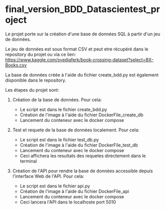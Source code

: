 # final_version_BDD_Datascientest_project

Le projet porte sur la création d'une base de données SQL à partir d'un jeu de données.

Le jeu de données est sous format CSV et peut etre récupéré dans le repository du projet ou via ce lien: https://www.kaggle.com/syedjaferk/book-crossing-dataset?select=BX-Books.csv

La base de données créée à l'aide du fichier create_bdd.py est également disponible dans le repository.

Les étapes du projet sont:
1) Création de la base de données. Pour cela:
    - Le script est dans le fichier create_bdd.py
    - Création de l'image à l'aide du fichier DockerFile_create_db
    - Lancement du conteneur avec le docker compose

2) Test et requete de la base de données localement. Pour cela:
    - Le script est dans le fichier test_db.py
    - Création de l'image à l'aide du fichier DockerFile_test_db
    - Lancement du conteneur avec le docker compose
    - Ceci affichera les resultats des requetes directement dans le terminal

3) Création de l'API pour rendre la base de données accessible depuis l'interface Web de l'API. Pour cela:
    - Le script est dans le fichier api.py
    - Création de l'image à l'aide du fichier DockerFile_api
    - Lancement du conteneur avec le docker compose
    - Ceci lancera l'API dans le localhoste port 5010